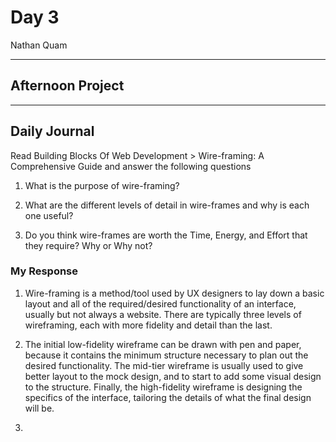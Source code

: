 # Day 3
Nathan Quam

---

## Afternoon Project

---

## Daily Journal

Read Building Blocks Of Web Development > Wire-framing: A Comprehensive Guide and answer the following questions

1. What is the purpose of wire-framing?

2. What are the different levels of detail in wire-frames and why is each one useful?

3. Do you think wire-frames are worth the Time, Energy, and Effort that they require? Why or Why not?

### My Response

1. Wire-framing is a method/tool used by UX designers to lay down a basic layout and all of the required/desired functionality of an interface, usually but not always a website. There are typically three levels of wireframing, each with more fidelity and detail than the last.

2. The initial low-fidelity wireframe can be drawn with pen and paper, because it contains the minimum structure necessary to plan out the desired functionality. The mid-tier wireframe is usually used to give better layout to the mock design, and to start to add some visual design to the structure. Finally, the high-fidelity wireframe is designing the specifics of the interface, tailoring the details of what the final design will be.

3. 